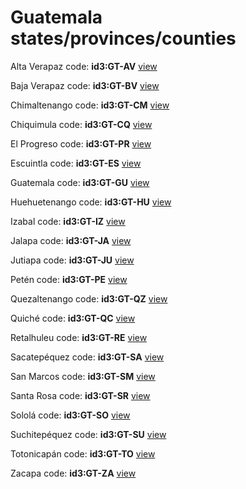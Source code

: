 # Guatemala states/provinces/counties
Alta Verapaz     code: **id3:GT-AV**     [view](../export/geojson/medium/id3/gt/av.geojson)     


Baja Verapaz     code: **id3:GT-BV**     [view](../export/geojson/medium/id3/gt/bv.geojson)     


Chimaltenango     code: **id3:GT-CM**     [view](../export/geojson/medium/id3/gt/cm.geojson)     


Chiquimula     code: **id3:GT-CQ**     [view](../export/geojson/medium/id3/gt/cq.geojson)     


El Progreso     code: **id3:GT-PR**     [view](../export/geojson/medium/id3/gt/pr.geojson)     


Escuintla     code: **id3:GT-ES**     [view](../export/geojson/medium/id3/gt/es.geojson)     


Guatemala     code: **id3:GT-GU**     [view](../export/geojson/medium/id3/gt/gu.geojson)     


Huehuetenango     code: **id3:GT-HU**     [view](../export/geojson/medium/id3/gt/hu.geojson)     


Izabal     code: **id3:GT-IZ**     [view](../export/geojson/medium/id3/gt/iz.geojson)     


Jalapa     code: **id3:GT-JA**     [view](../export/geojson/medium/id3/gt/ja.geojson)     


Jutiapa     code: **id3:GT-JU**     [view](../export/geojson/medium/id3/gt/ju.geojson)     


Petén     code: **id3:GT-PE**     [view](../export/geojson/medium/id3/gt/pe.geojson)     


Quezaltenango     code: **id3:GT-QZ**     [view](../export/geojson/medium/id3/gt/qz.geojson)     


Quiché     code: **id3:GT-QC**     [view](../export/geojson/medium/id3/gt/qc.geojson)     


Retalhuleu     code: **id3:GT-RE**     [view](../export/geojson/medium/id3/gt/re.geojson)     


Sacatepéquez     code: **id3:GT-SA**     [view](../export/geojson/medium/id3/gt/sa.geojson)     


San Marcos     code: **id3:GT-SM**     [view](../export/geojson/medium/id3/gt/sm.geojson)     


Santa Rosa     code: **id3:GT-SR**     [view](../export/geojson/medium/id3/gt/sr.geojson)     


Sololá     code: **id3:GT-SO**     [view](../export/geojson/medium/id3/gt/so.geojson)     


Suchitepéquez     code: **id3:GT-SU**     [view](../export/geojson/medium/id3/gt/su.geojson)     


Totonicapán     code: **id3:GT-TO**     [view](../export/geojson/medium/id3/gt/to.geojson)     


Zacapa     code: **id3:GT-ZA**     [view](../export/geojson/medium/id3/gt/za.geojson)     

